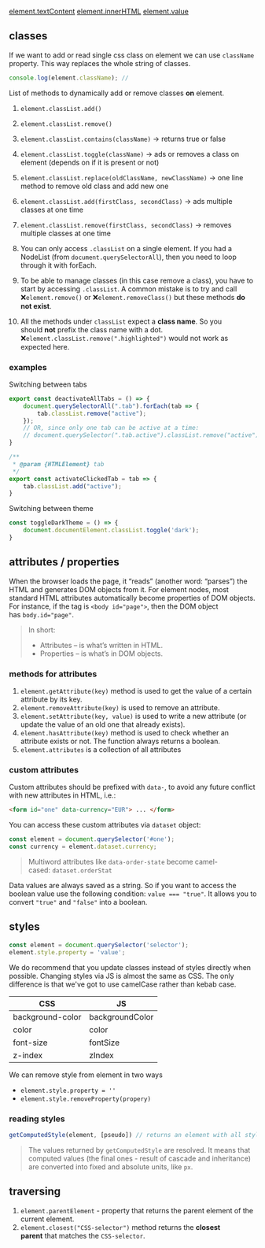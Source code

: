 [element.textContent](textContent)
[element.innerHTML](innerHTML)
[element.value](value)

## classes
If we want to add or read single css class on element we can use `className` property. This way replaces the whole string of classes.
```js
console.log(element.className); //
```

List of methods to dynamically add or remove classes **on** element.
1. `element.classList.add()`
2. `element.classList.remove()`
3. `element.classList.contains(className)` -> returns true or false
4. `element.classList.toggle(className)` -> ads or removes a class on element (depends on if it is present or not)
5. `element.classList.replace(oldClassName, newClassName)` -> one line method to remove old class and add new one
6.  `element.classList.add(firstClass, secondClass)` -> ads multiple classes at one time
7. `element.classList.remove(firstClass, secondClass)` -> removes multiple classes at one time

1. You can only access `.classList` on a single element. If you had a NodeList (from `document.querySelectorAll`), then you need to loop through it with forEach.
2. To be able to manage classes (in this case remove a class), you have to start by accessing `.classList`. A common mistake is to try and call ❌`element.remove()` or ❌`element.removeClass()` but these methods **do not exist**.
3. All the methods under `classList` expect a **class name**. So you should **not** prefix the class name with a dot. ❌`element.classList.remove(".highlighted")` would not work as expected here.

### examples

Switching between tabs
```js
export const deactivateAllTabs = () => {
    document.querySelectorAll(".tab").forEach(tab => {
        tab.classList.remove("active");
    });
    // OR, since only one tab can be active at a time: 
    // document.querySelector(".tab.active").classList.remove("active");
}

/**
 * @param {HTMLElement} tab
 */
export const activateClickedTab = tab => {
    tab.classList.add("active");
}

```

Switching between theme
```js
const toggleDarkTheme = () => {
    document.documentElement.classList.toggle('dark');
}
```

## attributes / properties
When the browser loads the page, it “reads” (another word: “parses”) the HTML and generates DOM objects from it. For element nodes, most standard HTML attributes automatically become properties of DOM objects. For instance, if the tag is `<body id="page">`, then the DOM object has `body.id="page"`.

> In short: 
> -   Attributes – is what’s written in HTML.
> -   Properties – is what’s in DOM objects.

### methods for attributes
1. `element.getAttribute(key)` method is used to get the value of a certain attribute by its key.
2. `element.removeAttribute(key)` is used to remove an attribute.
3. `element.setAttribute(key, value)` is used to write a new attribute (or update the value of an old one that already exists).
4. `element.hasAttribute(key)` method is used to check whether an attribute exists or not. The function always returns a boolean.
5. `element.attributes` is a collection of all attributes

### custom attributes
Custom attributes should be prefixed with `data-`, to avoid any future conflict with new attributes in HTML, i.e.:

```html
<form id="one" data-currency="EUR"> ... </form>
```

You can access these custom attributes via `dataset` object:
```js
const element = document.querySelector('#one');
const currency = element.dataset.currency;
```

> Multiword attributes like `data-order-state` become camel-cased: `dataset.orderStat`

Data values are always saved as a string. So if you want to access the boolean value use the following condition: `value === "true"`. It allows you to convert `"true"` and `"false"` into a boolean.

## styles
```js
const element = document.querySelector('selector');
element.style.property = 'value';
```

We do recommend that you update classes instead of styles directly when possible. Changing styles via JS is almost the same as CSS. The only difference is that we've got to use camelCase rather than kebab case.

| **CSS**          | **JS**          |
|------------------|-----------------|
| background-color | backgroundColor |
| color            | color           |
| font-size        | fontSize        |
| z-index          | zIndex          |

We can remove style from element in two ways
- `element.style.property = ''`
- `element.style.removeProperty(propery)`

### reading styles
```js
getComputedStyle(element, [pseudo]) // returns an element with all styles applied.
```

> The values returned by `getComputedStyle` are resolved. It means that computed values (the final ones - result of cascade and inheritance) are converted into fixed and absolute units, like `px`. 

## traversing
1. `element.parentElement` - property that returns the parent element of the current element.
2. `element.closest("CSS-selector")` method returns the **closest parent** that matches the `CSS-selector`.